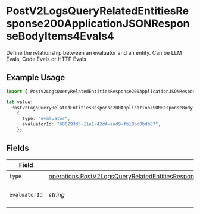 # PostV2LogsQueryRelatedEntitiesResponse200ApplicationJSONResponseBodyItems4Evals4

Define the relationship between an evaluator and an entity. Can be LLM Evals, Code Evals or HTTP Evals

## Example Usage

```typescript
import { PostV2LogsQueryRelatedEntitiesResponse200ApplicationJSONResponseBodyItems4Evals4 } from "orq-poc-typescript-multi-env-version/models/operations";

let value:
  PostV2LogsQueryRelatedEntitiesResponse200ApplicationJSONResponseBodyItems4Evals4 =
    {
      type: "evaluator",
      evaluatorId: "680293d5-11e1-42d4-aad9-fb18bc0bdb87",
    };
```

## Fields

| Field                                                                                                                                                                                                                | Type                                                                                                                                                                                                                 | Required                                                                                                                                                                                                             | Description                                                                                                                                                                                                          |
| -------------------------------------------------------------------------------------------------------------------------------------------------------------------------------------------------------------------- | -------------------------------------------------------------------------------------------------------------------------------------------------------------------------------------------------------------------- | -------------------------------------------------------------------------------------------------------------------------------------------------------------------------------------------------------------------- | -------------------------------------------------------------------------------------------------------------------------------------------------------------------------------------------------------------------- |
| `type`                                                                                                                                                                                                               | [operations.PostV2LogsQueryRelatedEntitiesResponse200ApplicationJSONResponseBodyItems4Evals24Type](../../models/operations/postv2logsqueryrelatedentitiesresponse200applicationjsonresponsebodyitems4evals24type.md) | :heavy_check_mark:                                                                                                                                                                                                   | N/A                                                                                                                                                                                                                  |
| `evaluatorId`                                                                                                                                                                                                        | *string*                                                                                                                                                                                                             | :heavy_check_mark:                                                                                                                                                                                                   | The id of the resource                                                                                                                                                                                               |